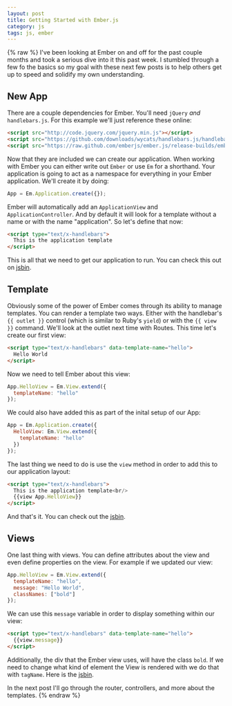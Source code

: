 ```yaml
---
layout: post
title: Getting Started with Ember.js
category: js
tags: js, ember
---
```

{% raw %}
I've been looking at Ember on and off for the past couple months and took a serious dive into it this past week. I stumbled through a few fo the basics so my goal with these next few posts is to help others get up to speed and solidify my own understanding.

## New App

There are a couple dependencies for Ember. You'll need `jQuery` _and_ `handlebars.js`. For this example we'll just reference these online:

~~~html
<script src="http://code.jquery.com/jquery.min.js"></script>
<script src="https://github.com/downloads/wycats/handlebars.js/handlebars-1.0.rc.1.js"></script>
<script src="https://raw.github.com/emberjs/ember.js/release-builds/ember-1.0.0-pre.4.js"></script>
~~~

Now that they are included we can create our application. When working with Ember you can either write out `Ember` or use `Em` for a shorthand. Your application is going to act as a namespace for everything in your Ember application. We'll create it by doing:

~~~js
App = Em.Application.create({});
~~~

Ember will automatically add an `ApplicationView` and `ApplicationController`. And by default it will look for a template without a name or with the name "application". So let's define that now:

~~~html
<script type="text/x-handlebars">
  This is the application template
</script>
~~~

This is all that we need to get our application to run. You can check this out on [jsbin](http://jsbin.com/idijen/1/edit).

## Template

Obviously some of the power of Ember comes through its ability to manage templates. You can render a template two ways. Either with the handlebar's `{{ outlet }}` control (which is similar to Ruby's `yield`) or with the `{{ view }}` command. We'll look at the outlet next time with Routes. This time let's create our first view:

~~~html
<script type="text/x-handlebars" data-template-name="hello">
  Hello World
</script>
~~~

Now we need to tell Ember about this view:

~~~js
App.HelloView = Em.View.extend({
  templateName: "hello"
});
~~~

We could also have added this as part of the inital setup of our App:

~~~js
App = Em.Application.create({
  HelloView: Em.View.extend({
    templateName: "hello"
  })
});
~~~

The last thing we need to do is use the `view` method in order to add this to our application layout:

~~~html
<script type="text/x-handlebars">
  This is the application template<br/>
  {{view App.HelloView}}
</script>
~~~

And that's it. You can check out the [jsbin](http://jsbin.com/idijen/3/edit).

## Views

One last thing with views. You can define attributes about the view and even define properties on the view. For example if we updated our view:

~~~js
App.HelloView = Em.View.extend({
  templateName: "hello",
  message: "Hello World",
  classNames: ["bold"]
});
~~~

We can use this `message` variable in order to display something within our view:

~~~html
<script type="text/x-handlebars" data-template-name="hello">
  {{view.message}}
</script>
~~~

Additionally, the div that the Ember view uses, will have the class `bold`. If we need to change what kind of element the View is rendered with we do that with `tagName`. Here is the [jsbin](http://jsbin.com/idijen/4/edit).

In the next post I'll go through the router, controllers, and more about the templates.
{% endraw %}
